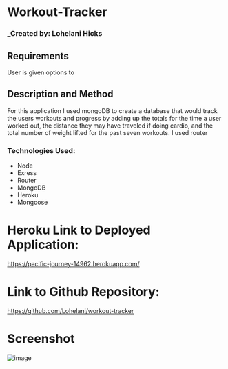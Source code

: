 # Workout-Tracker

### _Created by: Lohelani Hicks

## Requirements 

User is given options to 

## Description and Method

For this application I used mongoDB to create a database that would track the users workouts and progress by adding up the totals for the time a user worked out, the distance they may have traveled if doing cardio, and the total number of weight lifted for the past seven workouts. I used router 


### Technologies Used:
* Node
* Exress
* Router
* MongoDB
* Heroku
* Mongoose


# Heroku Link to Deployed Application:

https://pacific-journey-14962.herokuapp.com/

 # Link to Github Repository:

https://github.com/Lohelani/workout-tracker

# Screenshot

![image](https://user-images.githubusercontent.com/70550481/104815100-8f18f380-57e0-11eb-8b99-86719fdaca5e.png)

